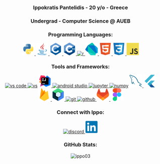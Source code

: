 <h3 align="center">Ippokratis Pantelidis - 20 y/o - Greece</h3>
<h3 align="center"> Undergrad - Computer Science @ AUEB </h3>

<h3 align="center">Programming Languages:</h3>
<p align="center"> 
  <a href="https://www.python.org" target="_blank"><img src="https://raw.githubusercontent.com/devicons/devicon/master/icons/python/python-original.svg" alt="python" width="40" height="40"/> </a>
  <a href="https://www.java.com/" target="_blank"><img src="https://raw.githubusercontent.com/devicons/devicon/master/icons/java/java-original.svg" alt="java" width="40" height="40"/> </a>  
  <a href="https://www.learn-c.org/" target="_blank"><img src="https://raw.githubusercontent.com/devicons/devicon/master/icons/c/c-original.svg" alt="c" width="40" height="40"/> </a>
  <a href="https://www.learn-cpp.org/" target="_blank"><img src="https://raw.githubusercontent.com/devicons/devicon/master/icons/cplusplus/cplusplus-original.svg" alt="c++" width="40" height="40"/> </a>
  <a href="https://www.r-project.org/" target="_blank"><img src="https://upload.wikimedia.org/wikipedia/commons/thumb/1/1b/R_logo.svg/1200px-R_logo.svg.png" alt="r" width="40" height="40"> </a>
  <a href="https://dart.dev/" target="_blank"><img src="https://github.com/devicons/devicon/blob/master/icons/dart/dart-original.svg" alt="dart" width="40" height="40"> </a>
  <a href="https://developer.mozilla.org/en-US/docs/Web/HTML" target="_blank"><img src="https://raw.githubusercontent.com/devicons/devicon/master/icons/html5/html5-original.svg" alt="html" width="40" height="40"/> </a>
  <a href="https://developer.mozilla.org/en-US/docs/Web/CSS" target="_blank"><img src="https://raw.githubusercontent.com/devicons/devicon/master/icons/css3/css3-original.svg" alt="css" width="40" height="40"/> </a>
  <a href="https://developer.mozilla.org/en-US/docs/Web/JavaScript" target="_blank"><img src="https://raw.githubusercontent.com/devicons/devicon/master/icons/javascript/javascript-original.svg" alt="javascript" width="40" height="40"/></a>
</p>
<h3 align="center">Tools and Frameworks:</h3>
<p align="center">
  <a href="https://code.visualstudio.com/" target="_blank"><img src="https://upload.wikimedia.org/wikipedia/commons/thumb/9/9a/Visual_Studio_Code_1.35_icon.svg/512px-Visual_Studio_Code_1.35_icon.svg.png" alt="vs code" width="40" height="40"/> </a>
  <a href="https://visualstudio.microsoft.com/" target="_blank"><img src="https://upload.wikimedia.org/wikipedia/commons/thumb/2/2c/Visual_Studio_Icon_2022.svg/128px-Visual_Studio_Icon_2022.svg.png" alt="vs" width="40" height="40"/></a>
  <a href="https://www.jetbrains.com/help/idea/getting-started.html" target="_blank"><img src="https://github.com/devicons/devicon/blob/master/icons/intellij/intellij-original.svg" alt="intellij" width="40" height="40"> </a>
  <a href="https://developer.android.com/studio" target="_blank"><img src="https://upload.wikimedia.org/wikipedia/commons/thumb/c/c1/Android_Studio_icon_%282023%29.svg/128px-Android_Studio_icon_%282023%29.svg.png" alt="android studio" width="40" height="40"> </a>
  <a href="https://jupyter.org/" target="_blank"><img src="https://upload.wikimedia.org/wikipedia/commons/thumb/3/38/Jupyter_logo.svg/32px-Jupyter_logo.svg.png" alt="jupyter" width="40" height="40"> </a>
  <a href="https://numpy.org/" target="_blank"><img src="https://upload.wikimedia.org/wikipedia/commons/thumb/6/67/Numpy-svgrepo-com.svg/512px-Numpy-svgrepo-com.svg.png" alt="numpy" width="40" height="40"/></a>
  <a href="https://www.mysql.com/" target="_blank"><img src="https://github.com/devicons/devicon/blob/master/icons/mysql/mysql-original.svg" alt="my sql" width="40" height="40"/> </a>
  <a href="https://flutter.dev/" target="_blank"><img src="https://github.com/devicons/devicon/blob/master/icons/flutter/flutter-original.svg" alt="flutter" width="40" height="40"> </a>
  <a href="https://firebase.google.com/" target="_blank"><img src="https://github.com/devicons/devicon/blob/master/icons/firebase/firebase-original.svg" alt="firebase" width="40" height="40"> </a>
    <a href="https://developer.android.com/develop/ui/compose" target="_blank"><img src="https://github.com/devicons/devicon/blob/master/icons/jetpackcompose/jetpackcompose-original.svg" alt="jetpack compose" width="40" height="40"> </a>
  <a href="https://git-scm.com/" target="_blank"><img src="https://upload.wikimedia.org/wikipedia/commons/thumb/3/3f/Git_icon.svg/64px-Git_icon.svg.png" alt="git" width="40" height="40"/> </a>
  <a href="https://github.com/" target="_blank"><img src="https://cdn-icons-png.flaticon.com/128/11104/11104255.png" alt="github" width="40" height="40"/> </a>
  <a href="https://about.gitlab.com/" target="_blank"><img src="https://github.com/devicons/devicon/blob/master/icons/gitlab/gitlab-original.svg" alt="gitlab" width="40" height="40"/> </a>
  <a href="https://help.figma.com/hc/en-us" target="_blank"><img src="https://github.com/devicons/devicon/blob/master/icons/figma/figma-original.svg" alt="figma" width="40" height="40"> </a>
</p>


<h3 align="center">Connect with Ippo:</h3>
<p align="center">
  <a href="https://discord.com/channels/@me" target="_blank"><img src="https://seeklogo.com/images/D/discord-color-logo-E5E6DFEF80-seeklogo.com.png" alt="discord" width="40" height="30"/> </a>
  <a href="https://www.linkedin.com/in/ippokratis-pantelidis-ba3b44267/" target="_blank"><img src="https://raw.githubusercontent.com/devicons/devicon/master/icons/linkedin/linkedin-original.svg" alt="linkedin" width="40" height="40"/> </a>
</p>

<h3 align="center">GitHub Stats:</h3>
<div align="center">
  <p align="center"><img align="center" src="https://github-readme-stats.vercel.app/api/top-langs?username=Ippo03&show_icons=true&locale=en&layout=compact&theme=darcula" alt="ippo03" /></p>
</div>
